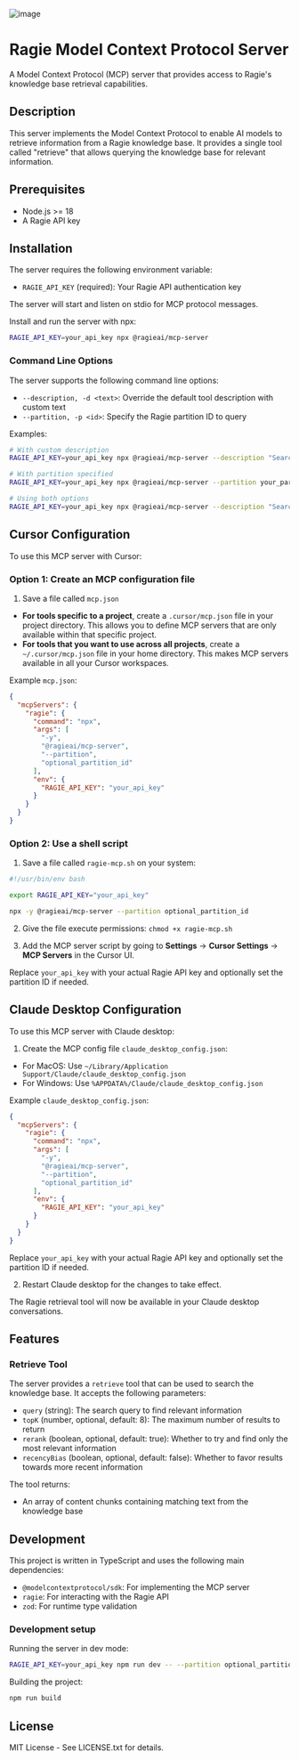 ![image](https://github.com/user-attachments/assets/75e80f87-f39e-4f10-8c97-bbc848bbed82)


# Ragie Model Context Protocol Server

A Model Context Protocol (MCP) server that provides access to Ragie's knowledge base retrieval capabilities.

## Description

This server implements the Model Context Protocol to enable AI models to retrieve information from a Ragie knowledge base. It provides a single tool called "retrieve" that allows querying the knowledge base for relevant information.

## Prerequisites

- Node.js >= 18
- A Ragie API key

## Installation

The server requires the following environment variable:

- `RAGIE_API_KEY` (required): Your Ragie API authentication key

The server will start and listen on stdio for MCP protocol messages.

Install and run the server with npx:

```bash
RAGIE_API_KEY=your_api_key npx @ragieai/mcp-server
```

### Command Line Options

The server supports the following command line options:

- `--description, -d <text>`: Override the default tool description with custom text
- `--partition, -p <id>`: Specify the Ragie partition ID to query

Examples:

```bash
# With custom description
RAGIE_API_KEY=your_api_key npx @ragieai/mcp-server --description "Search the company knowledge base for information"

# With partition specified
RAGIE_API_KEY=your_api_key npx @ragieai/mcp-server --partition your_partition_id

# Using both options
RAGIE_API_KEY=your_api_key npx @ragieai/mcp-server --description "Search the company knowledge base" --partition your_partition_id
```

## Cursor Configuration

To use this MCP server with Cursor:

### Option 1: Create an MCP configuration file

1. Save a file called `mcp.json`

* **For tools specific to a project**, create a `.cursor/mcp.json` file in your project directory. This allows you to define MCP servers that are only available within that specific project.
* **For tools that you want to use across all projects**, create a `~/.cursor/mcp.json` file in your home directory. This makes MCP servers available in all your Cursor workspaces.

Example `mcp.json`:
```json
{
  "mcpServers": {
    "ragie": {
      "command": "npx",
      "args": [
        "-y",
        "@ragieai/mcp-server",
        "--partition",
        "optional_partition_id"
      ],
      "env": {
        "RAGIE_API_KEY": "your_api_key"
      }
    }
  }
}
```

### Option 2: Use a shell script

1. Save a file called `ragie-mcp.sh` on your system:
```bash
#!/usr/bin/env bash

export RAGIE_API_KEY="your_api_key"

npx -y @ragieai/mcp-server --partition optional_partition_id
```

2. Give the file execute permissions: `chmod +x ragie-mcp.sh`

3. Add the MCP server script by going to **Settings** -> **Cursor Settings** -> **MCP Servers** in the Cursor UI.

Replace `your_api_key` with your actual Ragie API key and optionally set the partition ID if needed.


## Claude Desktop Configuration

To use this MCP server with Claude desktop:

1. Create the MCP config file `claude_desktop_config.json`:

* For MacOS: Use `~/Library/Application Support/Claude/claude_desktop_config.json`
* For Windows: Use `%APPDATA%/Claude/claude_desktop_config.json`

Example `claude_desktop_config.json`:
```json
{
  "mcpServers": {
    "ragie": {
      "command": "npx",
      "args": [
        "-y",
        "@ragieai/mcp-server",
        "--partition",
        "optional_partition_id"
      ],
      "env": {
        "RAGIE_API_KEY": "your_api_key"
      }
    }
  }
}
```

Replace `your_api_key` with your actual Ragie API key and optionally set the partition ID if needed.

2. Restart Claude desktop for the changes to take effect.

The Ragie retrieval tool will now be available in your Claude desktop conversations.

## Features

### Retrieve Tool

The server provides a `retrieve` tool that can be used to search the knowledge base. It accepts the following parameters:

- `query` (string): The search query to find relevant information
- `topK` (number, optional, default: 8): The maximum number of results to return
- `rerank` (boolean, optional, default: true): Whether to try and find only the most relevant information
- `recencyBias` (boolean, optional, default: false): Whether to favor results towards more recent information

The tool returns:
- An array of content chunks containing matching text from the knowledge base

## Development

This project is written in TypeScript and uses the following main dependencies:
- `@modelcontextprotocol/sdk`: For implementing the MCP server
- `ragie`: For interacting with the Ragie API
- `zod`: For runtime type validation

### Development setup

Running the server in dev mode:

```bash
RAGIE_API_KEY=your_api_key npm run dev -- --partition optional_partition_id
```

Building the project:

```bash
npm run build
```

## License

MIT License - See LICENSE.txt for details.
